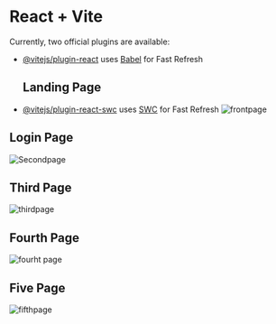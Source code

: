 # React + Vite


Currently, two official plugins are available:

- [@vitejs/plugin-react](https://github.com/vitejs/vite-plugin-react/blob/main/packages/plugin-react/README.md) uses [Babel](https://babeljs.io/) for Fast Refresh
  ## Landing Page
- [@vitejs/plugin-react-swc](https://github.com/vitejs/vite-plugin-react-swc) uses [SWC](https://swc.rs/) for Fast Refresh
![frontpage](https://github.com/devilalpanchal/React-Third03-class-Project-Gallery/assets/144801878/ab7f5cc5-f68b-422c-a32d-8727a67590cd)
## Login Page
![Secondpage](https://github.com/devilalpanchal/React-Third03-class-Project-Gallery/assets/144801878/2f6e3959-9574-4f17-afa1-3fe87ea3f918)
 ## Third Page
![thirdpage](https://github.com/devilalpanchal/React-Third03-class-Project-Gallery/assets/144801878/a4bf51a9-4e5e-4dfc-9ad9-7aa3f6fe1f19)
 ## Fourth Page
![fourht page](https://github.com/devilalpanchal/React-Third03-class-Project-Gallery/assets/144801878/d263c0d3-8366-4c6f-abab-7d1b2c3d5282)
 ## Five Page
![fifthpage](https://github.com/devilalpanchal/React-Third03-class-Project-Gallery/assets/144801878/db830cc2-b2ed-4b5e-a645-aaa9ae086ad6)
